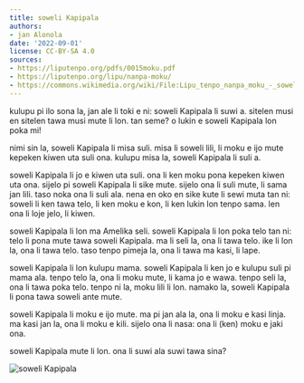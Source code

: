 ```yaml
---
title: soweli Kapipala
authors:
- jan Alonola
date: '2022-09-01'
license: CC-BY-SA 4.0
sources:
- https://liputenpo.org/pdfs/0015moku.pdf
- https://liputenpo.org/lipu/nanpa-moku/
- https://commons.wikimedia.org/wiki/File:Lipu_tenpo_nanpa_moku_-_soweli_Kapipala.png
---
```


kulupu pi ilo sona la, jan ale li toki e ni: soweli Kapipala li suwi a. sitelen musi en sitelen tawa musi mute li lon. tan seme? o lukin e soweli Kapipala lon poka mi!

nimi sin la, soweli Kapipala li misa suli. misa li soweli lili, li moku e ijo mute kepeken kiwen uta suli ona. kulupu misa la, soweli Kapipala li suli a.

soweli Kapipala li jo e kiwen uta suli. ona li ken moku pona kepeken kiwen uta ona. sijelo pi soweli Kapipala li sike mute. sijelo ona li suli mute, li sama jan lili. taso noka ona li suli ala. nena en oko en sike kute li sewi muta tan ni: soweli li ken tawa telo, li ken moku e kon, li ken lukin lon tenpo sama. len ona li loje jelo, li kiwen.

soweli Kapipala li lon ma Amelika seli. soweli Kapipala li lon poka telo tan ni: telo li pona mute tawa soweli Kapipala. ma li seli la, ona li tawa telo. ike li lon la, ona li tawa telo. taso tenpo pimeja la, ona li tawa ma kasi, li lape.

soweli Kapipala li lon kulupu mama. soweli Kapipala li ken jo e kulupu suli pi mama ala. tenpo telo la, ona li moku mute, li kama jo e wawa. tenpo seli la, ona li tawa poka telo. tenpo ni la, moku lili li lon. namako la, soweli Kapipala li pona tawa soweli ante mute.

soweli Kapipala li moku e ijo mute. ma pi jan ala la, ona li moku e kasi linja. ma kasi jan la, ona li moku e kili. sijelo ona li nasa: ona li (ken) moku e jaki ona.

soweli Kapipala mute li lon. ona li suwi ala suwi tawa sina?

![soweli Kapipala](https://upload.wikimedia.org/wikipedia/commons/0/0c/Lipu_tenpo_nanpa_moku_-_soweli_Kapipala.png)